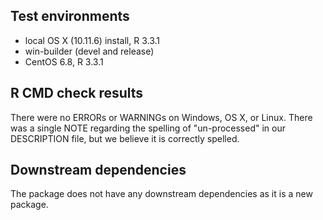 ## Test environments
* local OS X (10.11.6) install, R 3.3.1
* win-builder (devel and release)
* CentOS 6.8, R 3.3.1

## R CMD check results
There were no ERRORs or WARNINGs on Windows, OS X, or Linux. There was a single NOTE regarding the spelling of "un-processed" in our DESCRIPTION file, but we believe it is correctly spelled. 

## Downstream dependencies
The package does not have any downstream dependencies as it is a new package. 


